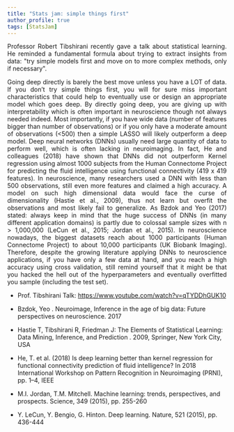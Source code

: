 ```yaml
---
title: "Stats jam: simple things first"
author_profile: true
tags: [StatsJam]
---
```


<p align="justify">
Professor Robert Tibshirani recently gave a talk about statistical learning. 
He reminded a fundamental formula about trying to extract insights from data: 
"try simple models first and move on to more complex methods, only if necessary".
</p>
<p align="justify">
Going deep directly is barely the best move unless you have a LOT of data. 
If you don’t try simple things first, you will for sure miss important characteristics that could help
to eventually use or design an appropriate model which goes deep. By directly going deep, you are giving up 
with interpretability which is often important in neuroscience though not always needed indeed. 
Most importantly, if you have wide data (number of features bigger than number of observations) 
or if you only have a moderate amount of observations (<500) then a simple LASSO will likely outperform a deep model. 
Deep neural networks (DNNs) usually need large quantity of data to perform well, which is often lacking in neuroimaging. 
In fact, He and colleagues (2018) have shown that DNNs did not outperform Kernel regression using almost 1000 
subjects from the Human Connectome Project for predicting the fluid intelligence using functional 
connectivity (419 x 419 features). In neuroscience, many researchers used a DNN 
with less than 500 observations, still even more features and claimed a high accuracy. 
A model on such high dimensional data would face the curse of dimensionality (Hastie et al., 2009), 
thus not learn but overfit the observations and most likely fail to generalize. As Bzdok and Yeo (2017) stated: always keep in mind 
that the huge success of DNNs (in many different application domains) is partly due to colossal sample sizes with 
n > 1,000,000 (LeCun et al., 2015; Jordan et al., 2015). In neuroscience nowadays, the biggest datasets reach about 
1000 participants (Human Connectome Project) to about 10,000 participants (UK Biobank Imaging). Therefore, despite the 
growing literature applying DNNs to neuroscience applications, if you have only a few data at hand, 
and you reach a high accuracy using cross validation, still remind yourself that it might be that you hacked the hell out 
of the hyperparameters and eventually overfitted you sample (including the test set).
</p>


* Prof. Tibshirani Talk: https://www.youtube.com/watch?v=qTYDDhGUK10
  
* Bzdok, Yeo . Neuroimage, Inference in the age of big data: Future perspectives on neuroscience. 2017

* Hastie T, Tibshirani R, Friedman J: The Elements of Statistical Learning: Data Mining, Inference, and Prediction . 2009, Springer, New York City, USA

* He, T. et al. (2018) Is deep learning better than kernel regression for functional connectivity prediction of fluid 
intelligence? In 2018 International Workshop on Pattern Recognition in Neuroimaging (PRNI), pp. 1–4, IEEE

* M.I. Jordan, T.M. Mitchell. Machine learning: trends, perspectives, and prospects. Science, 349 (2015), pp. 255-260

* Y. LeCun, Y. Bengio, G. Hinton. Deep learning. Nature, 521 (2015), pp. 436-444

